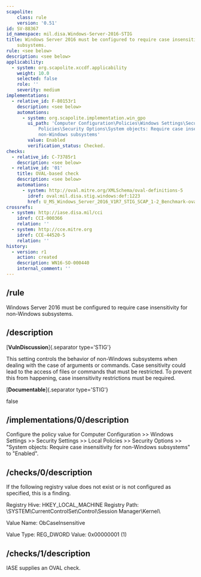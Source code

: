 ```yaml
---
scapolite:
    class: rule
    version: '0.51'
id: SV-88367
id_namespace: mil.disa.Windows-Server-2016-STIG
title: Windows Server 2016 must be configured to require case insensitivity for non-Windows
    subsystems.
rule: <see below>
description: <see below>
applicability:
  - system: org.scapolite.xccdf.applicability
    weight: 10.0
    selected: false
    role: ''
    severity: medium
implementations:
  - relative_id: F-80153r1
    description: <see below>
    automations:
      - system: org.scapolite.implementation.win_gpo
        ui_path: 'Computer Configuration\Policies\Windows Settings\Security Settings\Local
            Policies\Security Options\System objects: Require case insensitivity for
            non-Windows subsystems'
        value: Enabled
        verification_status: Checked.
checks:
  - relative_id: C-73785r1
    description: <see below>
  - relative_id: '01'
    title: OVAL-based check
    description: <see below>
    automations:
      - system: http://oval.mitre.org/XMLSchema/oval-definitions-5
        idref: oval:mil.disa.stig.windows:def:1223
        href: U_MS_Windows_Server_2016_V1R7_STIG_SCAP_1-2_Benchmark-oval.xml
crossrefs:
  - system: http://iase.disa.mil/cci
    idref: CCI-000366
    relation: ''
  - system: http://cce.mitre.org
    idref: CCE-44520-5
    relation: ''
history:
  - version: r1
    action: created
    description: WN16-SO-000440
    internal_comment: ''
---
```



## /rule

Windows Server 2016 must be configured to require case insensitivity for non-Windows subsystems.

## /description

[**VulnDiscussion**]{.separator type='STIG'}

This setting controls the behavior of non-Windows subsystems when dealing with the case of arguments or commands. Case sensitivity could lead to the access of files or commands that must be restricted. To prevent this from happening, case insensitivity restrictions must be required.

[**Documentable**]{.separator type='STIG'}

false

## /implementations/0/description

Configure the policy value for Computer Configuration >> Windows Settings >> Security Settings >> Local Policies >> Security Options >> "System objects: Require case insensitivity for non-Windows subsystems" to "Enabled".

## /checks/0/description

If the following registry value does not exist or is not configured as specified, this is a finding.

Registry Hive: HKEY_LOCAL_MACHINE
Registry Path: \SYSTEM\CurrentControlSet\Control\Session Manager\Kernel\

Value Name: ObCaseInsensitive

Value Type: REG_DWORD
Value: 0x00000001 (1)

## /checks/1/description

IASE supplies an OVAL check.
